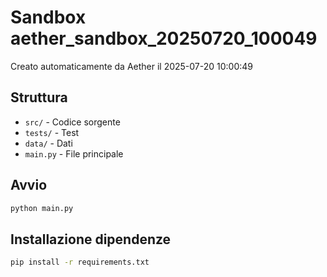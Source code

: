# Sandbox aether_sandbox_20250720_100049

Creato automaticamente da Aether il 2025-07-20 10:00:49

## Struttura
- `src/` - Codice sorgente
- `tests/` - Test
- `data/` - Dati
- `main.py` - File principale

## Avvio
```bash
python main.py
```

## Installazione dipendenze
```bash
pip install -r requirements.txt
```
